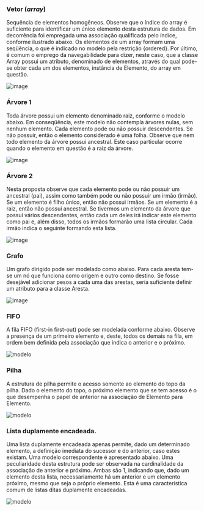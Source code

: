 ### Vetor (_array_)

Sequência de elementos homogêneos. Observe que o índice do array é suficiente para identificar um único elemento desta estrutura de dados. Em decorrência foi empregada uma associação qualificada pelo índice, conforme ilustrado abaixo. Os elementos de um array formam uma seqüência, o que é indicado no modelo pela restrição {ordered}. Por último, é comum o emprego da navegabilidade para dizer, neste caso, que a classe Array possui um atributo, denominado de elementos, através do qual pode-se obter cada um dos elementos, instância de Elemento, do array em questão.

![image](https://user-images.githubusercontent.com/1735792/90349760-526a8580-e011-11ea-9ec2-a3a4498686c0.png)


### Árvore 1

Toda árvore possui um elemento denominado raiz, conforme o modelo abaixo. Em conseqüência, este modelo não contempla árvores nulas, sem nenhum elemento. Cada elemento pode ou não possuir descendentes. Se não possuir, então o elemento considerado é uma folha. Observe que nem todo elemento da árvore possui ancestral. Este caso particular ocorre quando o elemento em questão é a raiz da árvore.

![image](https://user-images.githubusercontent.com/1735792/90349790-66ae8280-e011-11ea-86ef-cd2b01dce508.png)

### Árvore 2

Nesta proposta observe que cada elemento pode ou não possuir um ancestral (pai), assim como também pode ou não possuir um irmão (irmão). Se um elemento é filho único, então não possui irmãos. Se um elemento é a raiz, então não possui ancestral. Se tivermos um elemento da árvore que possui vários descendentes, então cada um deles irá indicar este elemento como pai e, além disso, todos os irmãos formarão uma lista circular. Cada irmão indica o seguinte formando esta lista.

![image](https://user-images.githubusercontent.com/1735792/90349819-82198d80-e011-11ea-9bc9-f0d77c4099b2.png)

### Grafo

Um grafo dirigido pode ser modelado como abaixo. Para cada aresta tem-se um nó que funciona como origem e outro como destino. Se fosse desejável adicionar pesos a cada uma das arestas, seria suficiente definir um atributo para a classe Aresta.

![image](https://user-images.githubusercontent.com/1735792/90349841-92316d00-e011-11ea-81eb-c19eeb63c6fe.png)

### FIFO

A fila FIFO (first-in first-out) pode ser modelada conforme abaixo. Observe a presença de um primeiro elemento e, deste, todos os demais na fila, em ordem bem definida pela associação que indica o anterior e o próximo.

![modelo](http://www.plantuml.com/plantuml/proxy?cache=no&src=https://raw.githubusercontent.com/kyriosdata/oo/master/imagens/modelos-04/mod04ima05/mod04ima05.plantuml)

### Pilha

A estrutura de pilha permite o acesso somente ao elemento do topo da pilha. Dado o elemento do topo, o próximo elemento que se tem acesso é o que desempenha o papel de anterior na associação de Elemento para Elemento.

![modelo](http://www.plantuml.com/plantuml/proxy?cache=no&src=https://raw.githubusercontent.com/kyriosdata/oo/master/imagens/modelos-04/mod04ima06/mod04ima06.plantuml)

### Lista duplamente encadeada.

Uma lista duplamente encadeada apenas permite, dado um determinado elemento, a definição imediata do sucessor e do anterior, caso estes existam. Uma modelo correspondente é apresentado abaixo. Uma peculiaridade desta estrutura pode ser observada na cardinalidade da associação de anterior e próximo. Ambas são 1, indicando que, dado um elemento desta lista, necessariamente há um anterior e um elemento próximo, mesmo que seja o próprio elemento. Esta é uma característica comum de listas ditas duplamente encadeadas.

![modelo](http://www.plantuml.com/plantuml/proxy?cache=no&src=https://raw.githubusercontent.com/kyriosdata/oo/master/imagens/modelos-04/mod04ima07/mod04ima07.plantuml)
